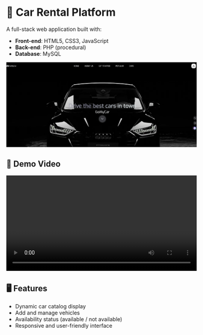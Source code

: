 # 🚗 Car Rental Platform

A full-stack web application built with:
- **Front-end**: HTML5, CSS3, JavaScript
- **Back-end**: PHP (procedural)
- **Database**: MySQL

![Homepage](first-page.png)

## 🎥 Demo Video

<video src="demo.mp4" width="100%" controls>
  Your browser does not support the video tag.
</video>

## 🖥️ Features
- Dynamic car catalog display
- Add and manage vehicles
- Availability status (available / not available)
- Responsive and user-friendly interface


